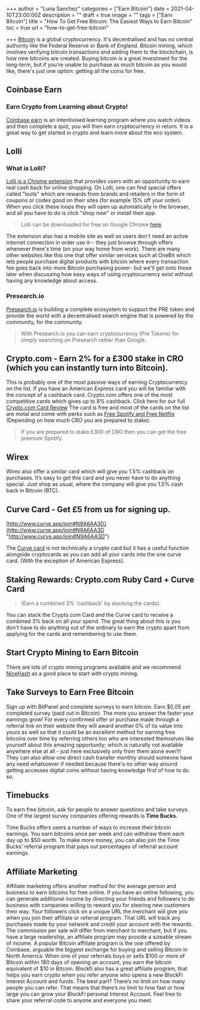 +++
author = "Luna Sanchez"
categories = ["Earn Bitcoin"]
date = 2021-04-10T23:00:00Z
description = ""
draft = true
image = ""
tags = ["Earn Bitcoin"]
title = "How To Get Free Bitcoin: The Easiest Ways to Earn Bitcoin"
toc = true
url = "how-to-get-free-bitcoin"

+++
[Bitcoin](/buy-bitcoin) is a global cryptocurrency. It's decentralised and has no central authority like the Federal Reserve or Bank of England. Bitcoin mining, which involves verifying bitcoin transactions and adding them to the blockchain, is how new bitcoins are created. Buying bitcoin is a great investment for the long-term, but if you're unable to purchase as much bitcoin as you would like, there's just one option: getting all the coins for free.

## Coinbase Earn

### Earn Crypto from Learning about Crypto!

[Coinbase earn](https://www.coinbase.com/earn) is an intentivised learning program where you watch videos and then complete a quiz, you will then earn cryptocurrency in return. It is a great way to get started in crypto and learn more about the eco system.

## Lolli

### What is Lolli?

[Lolli is a Chrome extension](https://chrome.google.com/webstore/detail/lolli-earn-bitcoin-when-y/fleenceagaplaefnklabikkmocalkcpo) that provides users with an opportunity to earn real cash back for online shopping. On Lolli, one can find special offers called "loots" which are rewards from brands and retailers in the form of coupons or codes good on their sites (for example 15% off your order). When you click these loops they will open up automatically in the browser, and all you have to do is click "shop now" or install their app.

> Lolli can be downloaded for free on Google Chrome [here](https://chrome.google.com/webstore/detail/lolli-earn-bitcoin-when-y/fleenceagaplaefnklabikkmocalkcpo).

The extension also has a mobile site as well so users don't need an active internet connection in order use it-- they just browse through offers whenever there's time (on your way home from work). There are many other websites like this one that offer similar services such at OneBit which lets people purchase digital products with bitcoin where every transaction fee goes back into more Bitcoin purchasing power- but we'll get onto those later when discussing how easy ways of using cryptocurrency exist without having any knowledge about access.

### Presearch.io

[Presearch.io](https://www.presearch.io/) is building a complete ecosystem to support the PRE token and provide the world with a decentralised search engine that is powered by the community, for the community.

> With Presearch.io you can earn cryptocurrency (Pre Tokens) for simply searching on Presearch rather than Google.

## Crypto.com - Earn 2% for a £300 stake in CRO (which you can instantly turn into Bitcoin).

This is probably one of the most passive ways of earning Cryptocurrency on the list. If you have an American Express card you will be familiar with the concept of a cashback card. Crypto.com offers one of the most competitive cards which gives up to 8% cashback.  Click here for our full [Crypto.com Card Review](/crypto-com-review) The card is free and most of the cards on the list are metal and come with perks such as [Free Spotify and Free Netflix](/crypto-card-review) (Depending on how much CRO you are prepared to stake).

> If you are prepared to stake £300 of CRO then you can get the free premium Spotify.

## Wirex

Wirex also offer a similar card which will give you 1.5% cashback on purchases. It’s easy to get this card and you never have to do anything special. Just shop as usual, where the company will give you 1.5% cash back in Bitcoin (BTC).

## Curve Card - Get £5 from us for signing up.

[http://www.curve.app/join#N9A6AA3D](http://www.curve.app/join#N9A6AA3D "http://www.curve.app/join#N9A6AA3D")

The [Curve card](http://www.curve.app/join#N9A6AA3D) is not technically a crypto card but it has a useful function alongside cryptocards as you can add all your cards into the one curve card.  (With the exception of American Express).

## Staking Rewards: Crypto.com Ruby Card + Curve Card

> (Earn a combined 3% 'cashback' by stacking the cards).

You can stack the Crypto.com Card and the Curve card to receive a combined 3% back on all your spend. The great thing about this is you don't have to do anything out of the ordinary to earn the crypto apart from applying for the cards and remembering to use them.

## **Start Crypto Mining to Earn Bitcoin**

There are lots of crypto mining programs available and we recommend [NiceHash](/nice-hash-review) as a good place to start with crypto mining.

## **Take Surveys to Earn Free Bitcoin**

Sign up with BitPanel and complete surveys to earn bitcoin. Earn $0,05 per completed survey (paid out in Bitcoin). The more you answer the faster your earnings grow! For every confirmed offer or purchase made through a referral link on their website they will award another 0% of its value into yours as well so that it could be an excellent method for earning free bitcoins over time by referring others too who are interested themselves like yourself about this amazing opportunity; which is naturally not available anywhere else at all - just here exclusively only from them alone ever!!! They can also allow one direct cash transfer monthly should someone have any need whatsoever if needed because there's no other way around getting accesses digital coins without having knowledge first of how to do so.

## Timebucks

To earn free bitcoin, ask for people to answer questions and take surveys. One of the largest survey companies offering rewards is **Time Bucks.**

Time Bucks offers users a number of ways to increase their bitcoin earnings. You earn bitcoins once per week and can withdraw them each day up to $50 worth. To make more money, you can also join the Time Bucks’ referral program that pays out percentages of referral account earnings.

## Affiliate Marketing

Affiliate marketing offers another method for the average person and business to earn bitcoins for free online. If you have an online following, you can generate additional income by directing your friends and followers to do business with companies willing to reward you for steering new customers their way. Your followers click on a unique URL the merchant will give you when you join their affiliate or referral program. That URL will track any purchases made by your network and credit your account with the rewards. The commission per sale will differ from merchant to merchant, but if you have a large readership, an affiliate program may provide a sizeable stream of income. A popular Bitcoin affiliate program is the one offered by Coinbase, arguable the biggest exchange for buying and selling Bitcoin in North America. When one of your referrals buys or sells $100 or more of Bitcoin within 180 days of opening an account, you earn the bitcoin equivalent of $10 in Bitcoin. Blockfi also has a great affiliate program, that helps you earn crypto when you refer anyone who opens a new BlockFi Interest Account and funds. The best part? There’s no limit on how many people you can refer. That means that there’s no limit to how fast or how large you can grow your BlockFi personal Interest Account. Feel free to share your referral code to anyone and everyone you meet.